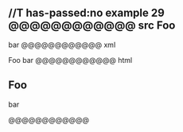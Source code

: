 //T has-passed:no
example 29
@@@@@@@@@@@@ src
Foo
---
bar
@@@@@@@@@@@@ xml
<?xml version="1.0" encoding="UTF-8"?>
<!DOCTYPE document SYSTEM "CommonMark.dtd">
<document xmlns="http://commonmark.org/xml/1.0">
  <heading level="2">
    <text>Foo</text>
  </heading>
  <paragraph>
    <text>bar</text>
  </paragraph>
</document>
@@@@@@@@@@@@ html
<h2>Foo</h2>
<p>bar</p>
@@@@@@@@@@@@
